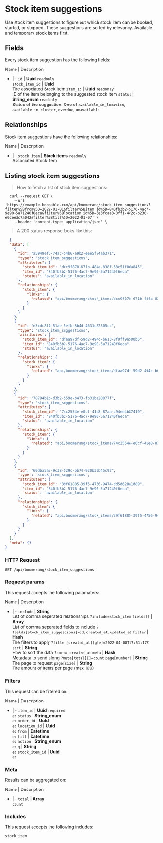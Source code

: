 # Stock item suggestions

Use stock item suggestions to figure out which stock item can be booked, started, or stopped. These suggestions are sorted by relevancy. Available and temporary stock items first.

## Fields
Every stock item suggestion has the following fields:

Name | Description
- | -
`id` | **Uuid** `readonly`<br>
`stock_item_id` | **Uuid**<br>The associated Stock item
`item_id` | **Uuid** `readonly`<br>ID of the item belonging to the suggested stock item
`status` | **String_enum** `readonly`<br>Status of the suggestion. One of `available_in_location`, `available_in_cluster`, `overdue`, `unavailable`


## Relationships
Stock item suggestions have the following relationships:

Name | Description
- | -
`stock_item` | **Stock items** `readonly`<br>Associated Stock item


## Listing stock item suggestions



> How to fetch a list of stock item suggestions:

```shell
  curl --request GET \
    --url 'https://example.booqable.com/api/boomerang/stock_item_suggestions?filter%5Bfrom%5D=2022-01-01&filter%5Bitem_id%5D=840fb3b2-5176-4ac7-9e90-5a71240f6eca&filter%5Blocation_id%5D=5e3fcaa3-0ff1-4c2c-b230-e0ceedc7a042&filter%5Btill%5D=2022-01-07' \
    --header 'content-type: application/json' \
```

> A 200 status response looks like this:

```json
  {
  "data": [
    {
      "id": "a5949ef6-74ac-54b6-a9b2-eee5f74ab371",
      "type": "stock_item_suggestions",
      "attributes": {
        "stock_item_id": "dcc9f878-671b-484a-838f-68c51f0da845",
        "item_id": "840fb3b2-5176-4ac7-9e90-5a71240f6eca",
        "status": "available_in_location"
      },
      "relationships": {
        "stock_item": {
          "links": {
            "related": "api/boomerang/stock_items/dcc9f878-671b-484a-838f-68c51f0da845"
          }
        }
      }
    },
    {
      "id": "e3cdc8f4-51ae-5efb-8b4d-4631c82305cc",
      "type": "stock_item_suggestions",
      "attributes": {
        "stock_item_id": "dfaa97df-59d2-494c-b613-8f9ff9a500b5",
        "item_id": "840fb3b2-5176-4ac7-9e90-5a71240f6eca",
        "status": "available_in_location"
      },
      "relationships": {
        "stock_item": {
          "links": {
            "related": "api/boomerang/stock_items/dfaa97df-59d2-494c-b613-8f9ff9a500b5"
          }
        }
      }
    },
    {
      "id": "78794b1b-d3b2-559e-b473-fb31ba20877f",
      "type": "stock_item_suggestions",
      "attributes": {
        "stock_item_id": "74c2554e-e0cf-41e8-87aa-c94ee4b87419",
        "item_id": "840fb3b2-5176-4ac7-9e90-5a71240f6eca",
        "status": "available_in_location"
      },
      "relationships": {
        "stock_item": {
          "links": {
            "related": "api/boomerang/stock_items/74c2554e-e0cf-41e8-87aa-c94ee4b87419"
          }
        }
      }
    },
    {
      "id": "60dba5a5-9c38-529c-bb74-920b32b45c92",
      "type": "stock_item_suggestions",
      "attributes": {
        "stock_item_id": "39f61885-39f5-4756-9474-dd5d628a1d89",
        "item_id": "840fb3b2-5176-4ac7-9e90-5a71240f6eca",
        "status": "available_in_location"
      },
      "relationships": {
        "stock_item": {
          "links": {
            "related": "api/boomerang/stock_items/39f61885-39f5-4756-9474-dd5d628a1d89"
          }
        }
      }
    }
  ],
  "meta": {}
}
```

### HTTP Request

`GET /api/boomerang/stock_item_suggestions`

### Request params

This request accepts the following paramaters:

Name | Description
- | -
`include` | **String**<br>List of comma seperated relationships `?include=stock_item`
`fields[]` | **Array**<br>List of comma seperated fields to include `?fields[stock_item_suggestions]=id,created_at,updated_at`
`filter` | **Hash**<br>The filters to apply `?filter[created_at][gte]=2022-04-08T17:51:17Z`
`sort` | **String**<br>How to sort the data `?sort=-created_at`
`meta` | **Hash**<br>Metadata to send along `?meta[total][]=count`
`page[number]` | **String**<br>The page to request
`page[size]` | **String**<br>The amount of items per page (max 100)


### Filters

This request can be filtered on:

Name | Description
- | -
`item_id` | **Uuid** `required`<br>`eq`
`status` | **String_enum**<br>`eq`
`order_id` | **Uuid**<br>`eq`
`location_id` | **Uuid**<br>`eq`
`from` | **Datetime**<br>`eq`
`till` | **Datetime**<br>`eq`
`action` | **String_enum**<br>`eq`
`q` | **String**<br>`eq`
`stock_item_id` | **Uuid**<br>`eq`


### Meta

Results can be aggregated on:

Name | Description
- | -
`total` | **Array**<br>`count`


### Includes

This request accepts the following includes:

`stock_item`





